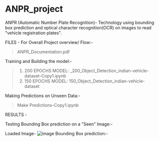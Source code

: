 # ANPR_project
ANPR (Automatic Number Plate Recognition)- Technology using bounding box prediction and optical character recognition(OCR) on images to read "vehicle registration plates".

FILES - 
For Overall Project overview/ Flow:- 
> ANPR_Documentation.pdf

Training and Building the model:-
> 1) 200 EPOCHS MODEL: _200_Object_Detection_indian-vehicle-dataset-Copy1.ipynb
> 2) 150 EPOCHS MODEL: 150_Object_Detection_indian-vehicle-dataset

Making Predictions on Unseen Data:-
> Make Predictions-Copy1.ipynb

RESULTS -

Testing Bounding Box prediction on a "Seen" Image:-

Loaded Image-
![image](https://user-images.githubusercontent.com/79463682/199299826-766b0610-83de-481c-951a-767125e26428.png)
Bounding Box prediction:-

